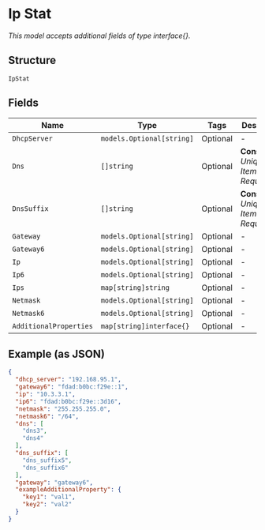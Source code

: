
# Ip Stat

*This model accepts additional fields of type interface{}.*

## Structure

`IpStat`

## Fields

| Name | Type | Tags | Description |
|  --- | --- | --- | --- |
| `DhcpServer` | `models.Optional[string]` | Optional | - |
| `Dns` | `[]string` | Optional | **Constraints**: *Unique Items Required* |
| `DnsSuffix` | `[]string` | Optional | **Constraints**: *Unique Items Required* |
| `Gateway` | `models.Optional[string]` | Optional | - |
| `Gateway6` | `models.Optional[string]` | Optional | - |
| `Ip` | `models.Optional[string]` | Optional | - |
| `Ip6` | `models.Optional[string]` | Optional | - |
| `Ips` | `map[string]string` | Optional | - |
| `Netmask` | `models.Optional[string]` | Optional | - |
| `Netmask6` | `models.Optional[string]` | Optional | - |
| `AdditionalProperties` | `map[string]interface{}` | Optional | - |

## Example (as JSON)

```json
{
  "dhcp_server": "192.168.95.1",
  "gateway6": "fdad:b0bc:f29e::1",
  "ip": "10.3.3.1",
  "ip6": "fdad:b0bc:f29e::3d16",
  "netmask": "255.255.255.0",
  "netmask6": "/64",
  "dns": [
    "dns3",
    "dns4"
  ],
  "dns_suffix": [
    "dns_suffix5",
    "dns_suffix6"
  ],
  "gateway": "gateway6",
  "exampleAdditionalProperty": {
    "key1": "val1",
    "key2": "val2"
  }
}
```

